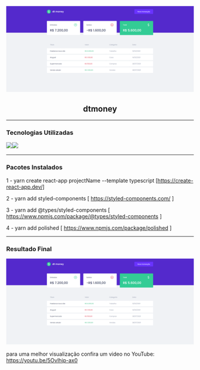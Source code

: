 <img alt="dtmoneyBanner" src="https://github.com/endersonrufino/dtmoney/blob/main/src/assets/readme/dtmoney.png" />

<h2 align="center">
  dtmoney
</h2>

---

### Tecnologias Utilizadas

<img src="https://img.shields.io/badge/React-20232A?style=for-the-badge&logo=react&logoColor=61DAFB"><img src="https://img.shields.io/badge/TypeScript-007ACC?style=for-the-badge&logo=typescript&logoColor=white">

---

### Pacotes Instalados
1 - yarn create react-app projectName --template typescript [https://create-react-app.dev/]

2 - yarn add styled-components [ https://styled-components.com/ ]

3 - yarn add @types/styled-components [ https://www.npmjs.com/package/@types/styled-components ]

4 - yarn add polished [ https://www.npmjs.com/package/polished ]

---

### Resultado Final

<img alt="dtmoneyGif" src="https://github.com/endersonrufino/dtmoney/blob/main/src/assets/readme/dtmoney.png">

para uma melhor visualização confira um video no YouTube: https://youtu.be/5Ovlhjp-ax0
